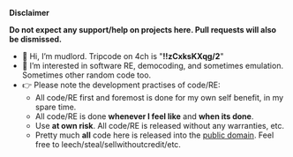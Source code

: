 **Disclaimer**

**Do not expect any support/help on projects here. Pull requests will also be dismissed.**

- 👋 Hi, I’m mudlord. Tripcode on 4ch is "**!!zCxksKXqg/2**" 
- 👀 I’m interested in software RE, democoding, and sometimes emulation. Sometimes other random code too.
- 👉 Please note the development practises of code/RE:
   - All code/RE first and foremost is done for my own self benefit, in my spare time.
   - All code/RE is done **whenever I feel like** and **when its done**.
   - Use **at own risk**. All code/RE is released without any warranties, etc.
   - Pretty much **all** code here is released into the [public domain](https://github.com/mudlord/einweggerat/blob/master/LICENSE.md). Feel free to leech/steal/sellwithoutcredit/etc.
